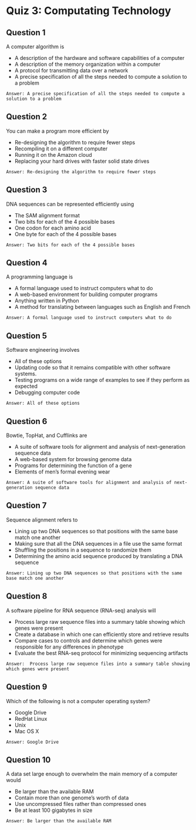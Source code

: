 # Quiz 3: Computating Technology

## Question 1
A computer algorithm is
* A description of the hardware and software capabilities of a computer
* A description of the memory organization within a computer
* A protocol for transmitting data over a network
* A precise specification of all the steps needed to compute a solution to a problem
```
Answer: A precise specification of all the steps needed to compute a solution to a problem
```

## Question 2
You can make a program more efficient by
* Re-designing the algorithm to require fewer steps
* Recompiling it on a different computer
* Running it on the Amazon cloud
* Replacing your hard drives with faster solid state drives
```
Answer: Re-designing the algorithm to require fewer steps
```

## Question 3
DNA sequences can be represented efficiently using
* The SAM alignment format
* Two bits for each of the 4 possible bases
* One codon for each amino acid
* One byte for each of the 4 possible bases
```
Answer: Two bits for each of the 4 possible bases
```

## Question 4
A programming language is
* A formal language used to instruct computers what to do
* A web-based environment for building computer programs
* Anything written in Python
* A method for translating between languages such as English and French
```
Answer: A formal language used to instruct computers what to do
```

## Question 5
Software engineering involves
* All of these options
* Updating code so that it remains compatible with other software systems.
* Testing programs on a wide range of examples to see if they perform as expected
* Debugging computer code
```
Answer: All of these options
```

## Question 6
Bowtie, TopHat, and Cufflinks are
* A suite of software tools for alignment and analysis of next-generation sequence data
* A web-based system for browsing genome data
* Programs for determining the function of a gene
* Elements of men’s formal evening wear
```
Answer: A suite of software tools for alignment and analysis of next-generation sequence data
```


## Question 7
Sequence alignment refers to
* Lining up two DNA sequences so that positions with the same base match one another
* Making sure that all the DNA sequences in a file use the same format
* Shuffling the positions in a sequence to randomize them
* Determining the amino acid sequence produced by translating a DNA sequence
```
Answer: Lining up two DNA sequences so that positions with the same base match one another
```


## Question 8
A software pipeline for RNA sequence (RNA-seq) analysis will
* Process large raw sequence files into a summary table showing which genes were present
* Create a database in which one can efficiently store and retrieve results
* Compare cases to controls and determine which genes were responsible for any differences in phenotype
* Evaluate the best RNA-seq protocol for minimizing sequencing artifacts
```
Answer:  Process large raw sequence files into a summary table showing which genes were present
```

## Question 9
Which of the following is not a computer operating system?
* Google Drive
* RedHat Linux
* Unix
* Mac OS X
```
Answer: Google Drive
```

## Question 10
A data set large enough to overwhelm the main memory of a computer would
* Be larger than the available RAM
* Contain more than one genome’s worth of data
* Use uncompressed files rather than compressed ones
* Be at least 100 gigabytes in size
```
Answer: Be larger than the available RAM
```
